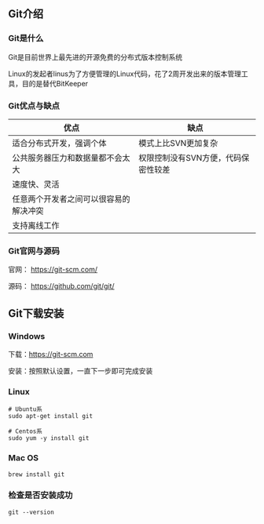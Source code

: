 ## Git介绍

### Git是什么

Git是目前世界上最先进的开源免费的分布式版本控制系统

Linux的发起者linus为了方便管理的Linux代码，花了2周开发出来的版本管理工具，目的是替代BitKeeper

### Git优点与缺点

| 优点                                   | 缺点                                |
| -------------------------------------- | ----------------------------------- |
| 适合分布式开发，强调个体               | 模式上比SVN更加复杂                 |
| 公共服务器压力和数据量都不会太大       | 权限控制没有SVN方便，代码保密性较差 |
| 速度快、灵活                           |                                     |
| 任意两个开发者之间可以很容易的解决冲突 |                                     |
| 支持离线工作                           |                                     |

### Git官网与源码

官网： https://git-scm.com/

源码： https://github.com/git/git/



## Git下载安装

### Windows

下载：https://git-scm.com

安装：按照默认设置，一直下一步即可完成安装

### Linux

```shell
# Ubuntu系
sudo apt-get install git

# Centos系
sudo yum -y install git
```

### Mac OS

```shell
brew install git
```

### 检查是否安装成功

```shell
git --version
```
